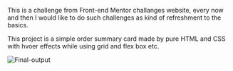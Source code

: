 This is a challenge from Front-end Mentor challanges website, every now and then I would like to do such challenges as kind of refreshment to the basics.

This project is a simple order summary card made by pure HTML and CSS with hvoer effects while using grid and flex box etc.


![Final-output](https://github.com/AliMohamed35/Order-summary/assets/137190242/7c86b22b-916b-4851-b7f9-d32bee1bd9bf)
